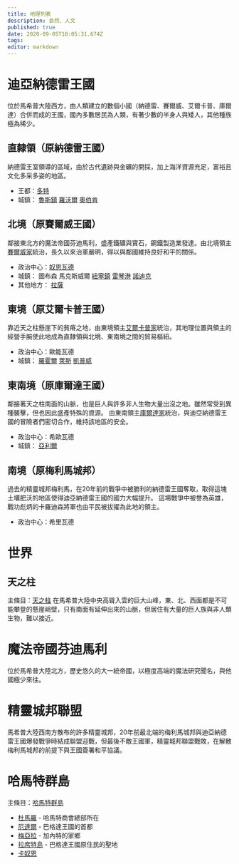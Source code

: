 ```yaml
---
title: 地理列表
description: 自然、人文
published: true
date: 2020-09-05T10:05:31.674Z
tags: 
editor: markdown
---
```


# 迪亞納德雷王國
位於馬希普大陸西方，由人類建立的數個小國（納德雷、賽爾威、艾爾卡普、庫爾達）合併而成的王國，國內多數居民為人類，有著少數的半身人與矮人，其他種族極為稀少。
## 直隸領（原納德雷王國）
納德雷王室領導的區域，由於古代遺跡與金礦的開採，加上海洋資源充足，富裕且文化多采多姿的地區。
- 王都：[多特](/地理/多特)
- 城鎮：
[魯斯鎮](/地理/魯斯鎮)
[羅沃爾](/地理/羅沃爾)
[奧伯肯](/地理/奧伯肯)
## 北境（原賽爾威王國）
鄰接東北方的魔法帝國芬迪馬利，盛產鐵礦與寶石，鋼鐵製造業發達。由北境領主[賽爾威家](/組織/賽威爾家)統治，長久以來治軍嚴明，得以與鄰國維持良好和平的關係。
- 政治中心：[奴恩瓦德](/地理/奴恩瓦德)
- 城鎮：
圖布森
馬克斯威爾
[紐寧鎮](/地理/紐寧鎮)
[雷琴港](/地理/雷琴港)
[諾迪克](/地理/諾迪克)
- 其他地方：
[拉薩](/地理/拉薩)

## 東境（原艾爾卡普王國）
靠近天之柱懸崖下的貧瘠之地，由東境領主[艾爾卡普家](/組織/艾爾卡普家)統治，其地理位置與領主的經營手腕使此地成為直隸領與北境、東南境之間的貿易樞紐。
- 政治中心：歐能瓦德
- 城鎮：
[羅霍爾](/地理/羅霍爾)
[萊斯](/地理/萊斯)
[凱普威](/地理/凱普威)
## 東南境（原庫爾達王國）
鄰接著天之柱南面的山脈，也是巨人與許多非人生物大量出沒之地。雖然常受到異種襲擊，但也因此盛產特殊的資源。
由東南領主[庫爾達家](/組織/庫爾達家)統治，與迪亞納德雷王國的冒險者們密切合作，維持該地區的安全。
- 政治中心：希歐瓦德
- 城鎮：
[亞利爾](/地理/亞利爾)
## 南境（原梅利馬城邦）
過去的精靈城邦梅利馬，在20年前的戰爭中被勝利的納德雷王國奪取，取得這塊土壤肥沃的地區使得迪亞納德雷王國的國力大幅提升。
這場戰爭中被譽為英雄，戰功彪炳的卡羅迪森將軍也由平民被拔擢為此地的領主。
- 政治中心：希里瓦德

# 世界
## 天之柱
主條目：[天之柱](/地理/天之柱)
在馬希普大陸中央高聳入雲的巨大山峰，東、北、西面都是不可能攀登的懸崖峭壁，只有南面有延伸出來的山脈，但居住有大量的巨人族與非人類生物，難以接近。

# 魔法帝國芬迪馬利
位於馬希普大陸北方，歷史悠久的大一統帝國，以極度高端的魔法研究聞名，與他國極少來往。

# 精靈城邦聯盟
馬希普大陸西南方散布的許多精靈城邦，20年前最北端的梅利馬城邦與迪亞納德雷王國爆發戰爭時結成聯盟迎戰，但最後不敵王國軍，精靈城邦聯盟戰敗，在解散梅利馬城邦的前提下與王國簽署和平協議。

# 哈馬特群島
主條目：[哈馬特群島](/地理/哈馬特群島)
- [杜馬羅](/地理/杜馬羅) - 哈馬特商會總部所在
- [厄達爾](/地理/厄達爾) - 巴格達王國的首都
- [梅亞拉](/地理/梅亞拉) - 加內特的家鄉
- [拉席特島](/地理/拉席特島) - 巴格達王國原住民的聖地
- [卡奴恩](/地理/卡奴恩)